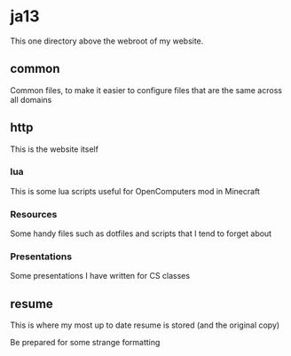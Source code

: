 # ja13

This one directory above the webroot of my website.

## common

Common files, to make it easier to configure files that are the same across all domains

## http

This is the website itself

### lua

This is some lua scripts useful for OpenComputers mod in Minecraft

### Resources

Some handy files such as dotfiles and scripts that I tend to forget about

### Presentations

Some presentations I have written for CS classes

## resume

This is where my most up to date resume is stored (and the original copy)

Be prepared for some strange formatting

